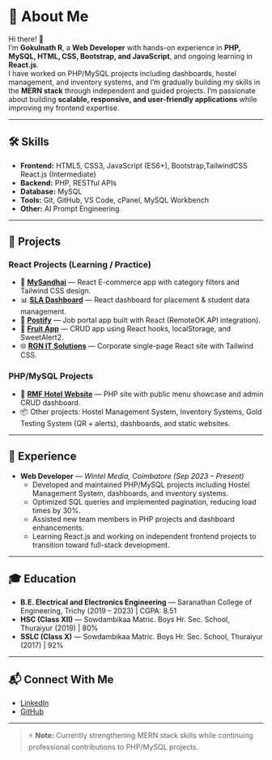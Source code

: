 # 🚀 About Me

Hi there! 👋  
I’m **Gokulnath R**, a **Web Developer** with hands-on experience in **PHP, MySQL, HTML, CSS, Bootstrap, and JavaScript**, and ongoing learning in **React.js**.  
I have worked on PHP/MySQL projects including dashboards, hostel management, and inventory systems, and I’m gradually building my skills in the **MERN stack** through independent and guided projects. I’m passionate about building **scalable, responsive, and user-friendly applications** while improving my frontend expertise.

---

## 🛠️ Skills

- **Frontend:** HTML5, CSS3, JavaScript (ES6+), Bootstrap,TailwindCSS React.js (Intermediate)  
- **Backend:** PHP, RESTful APIs  
- **Database:** MySQL  
- **Tools:** Git, GitHub, VS Code, cPanel, MySQL Workbench  
- **Other:** AI Prompt Engineering  

---

## 📂 Projects

### **React Projects (Learning / Practice)**
- 🛒 [**MySandhai**](https://github.com/rgokulnath24/mysandhai) — React E-commerce app with category filters and Tailwind CSS design.  
- 📊 [**SLA Dashboard**](https://github.com/rgokulnath24/SLA-DashBoard) — React dashboard for placement & student data management.  
- 💼 [**Postify**](https://github.com/rgokulnath24/React-Projects/tree/main/Postify) — Job portal app built with React (RemoteOK API integration).  
- 🍎 [**Fruit App**](https://github.com/rgokulnath24/React-Projects/tree/main/Fruits_List) — CRUD app using React hooks, localStorage, and SweetAlert2.  
- 🌐 [**RGN IT Solutions**](https://github.com/rgokulnath24/React-Projects/tree/main/RGN-IT-Solutions) — Corporate single-page React site with Tailwind CSS.  

### **PHP/MySQL Projects**
- 🏨 [**RMF Hotel Website**](https://rajamathi-hotel.infinityfree.me/) — PHP site with public menu showcase and admin CRUD dashboard.  
- 📦 Other projects: Hostel Management System, Inventory Systems, Gold Testing System (QR + alerts), dashboards, and static websites.  

---

## 💼 Experience

- **Web Developer** — *Wintel Media, Coimbatore (Sep 2023 – Present)*  
  - Developed and maintained PHP/MySQL projects including Hostel Management System, dashboards, and inventory systems.  
  - Optimized SQL queries and implemented pagination, reducing load times by 30%.  
  - Assisted new team members in PHP projects and dashboard enhancements.  
  - Learning React.js and working on independent frontend projects to transition toward full-stack development.  

---

## 🎓 Education

- **B.E. Electrical and Electronics Engineering** — Saranathan College of Engineering, Trichy (2019 – 2023) | CGPA: 8.51  
- **HSC (Class XII)** — Sowdambikaa Matric. Boys Hr. Sec. School, Thuraiyur (2019) | 80%  
- **SSLC (Class X)** — Sowdambikaa Matric. Boys Hr. Sec. School, Thuraiyur (2017) | 92%  

---

## 📬 Connect With Me

- [LinkedIn](https://www.linkedin.com/in/gokulnath-webdev/)  
- [GitHub](https://github.com/rgokulnath24)  

---

> ⚡ **Note:** Currently strengthening MERN stack skills while continuing professional contributions to PHP/MySQL projects.
